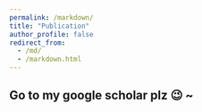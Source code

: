 ```yaml
---
permalink: /markdown/
title: "Publication"
author_profile: false
redirect_from: 
  - /md/
  - /markdown.html
---
```


## Go to my google scholar plz 😉 ~
